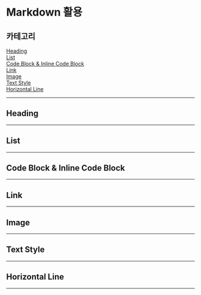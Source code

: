 # Markdown 활용   

## 카테고리   

[Heading](#Heading)   
[List](#List)   
[Code Block & Inline Code Block](#Code-Block-&-Inline-Code-Block)   
[Link](#Link)   
[Image](#Image)   
[Text Style](#Text-Style)   
[Horizontal Line](#Horizontal-Line)   

---   
## Heading   
>
>
>
---   
## List   
>
>
>
---
## Code Block & Inline Code Block   
>
>
>
---   
## Link   
>
>
>
---
## Image   
>
>
>
---
## Text Style   
>
>
>
---
## Horizontal Line   
>
>
>
---